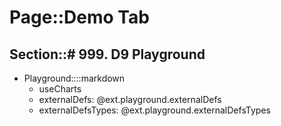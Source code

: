 # Page::Demo Tab

## Section::# 999. D9 Playground

- Playground::::markdown
  - useCharts
  - externalDefs: @ext.playground.externalDefs
  - externalDefsTypes: @ext.playground.externalDefsTypes
